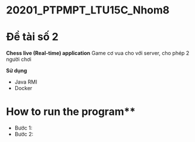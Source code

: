 # 20201_PTPMPT_LTU15C_Nhom8

# Đề tài số 2 
**Chess live (Real-time) application**
Game cơ vua cho với server, cho phép 2 người chơi

**Sử dụng**
* Java RMI
* Docker
  
# How to run the program**
  * Bước 1: 
  * Bước 2:
  